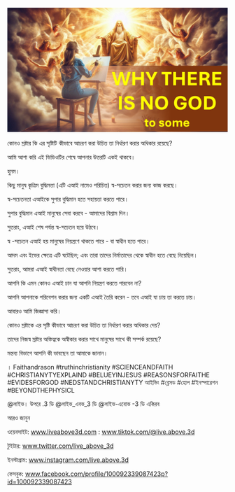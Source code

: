 ![Video cover image](../cover.jpg "cover photo")

কোনও স্রষ্টার কি এর সৃষ্টিটি কীভাবে আচরণ করা উচিত তা নির্ধারণ করার অধিকার রয়েছে?

আমি আশা করি এই ভিডিওটির শেষে আপনার উত্তরটি একই থাকবে।

হুমম।

কিছু মানুষ কৃত্রিম বুদ্ধিমত্তা (এটি এআই নামেও পরিচিত) স্ব-সচেতন করার জন্য কাজ করছে।

স্ব-সচেতনতা এআইকে সুপার বুদ্ধিমান হতে সহায়তা করতে পারে।

সুপার বুদ্ধিমান এআই মানুষের সেবা করবে - আমাদের বিশ্রাম দিন।

সুতরাং, এআই শেষ পর্যন্ত স্ব-সচেতন হয়ে উঠবে।

স্ব -সচেতন এআই হয় মানুষের নিয়ন্ত্রণে থাকতে পারে - বা স্বাধীন হতে পারে।

আদম এবং ইভের ক্ষেত্রে এটি ঘটেছিল; এবং তারা তাদের নির্মাতাদের থেকে স্বাধীন হতে বেছে নিয়েছিল।

সুতরাং, আমরা এআই স্বাধীনতা বেছে নেওয়ার আশা করতে পারি।

আপনি কি এমন কোনও এআই চান যা আপনি নিয়ন্ত্রণ করতে পারবেন না?

আপনি আপনাকে পরিবেশন করার জন্য একটি এআই তৈরি করেন - তবে এআই যা চায় তা করতে চায়।

আবারও আমি জিজ্ঞাসা করি।

কোনও স্রষ্টাকে এর সৃষ্টি কীভাবে আচরণ করা উচিত তা নির্ধারণ করার অধিকার দেয়?

তাদের নিজস্ব স্রষ্টার অস্তিত্বকে অস্বীকার করার সাথে মানুষের সাথে কী সম্পর্ক রয়েছে?

মন্তব্য বিভাগে আপনি কী ভাবছেন তা আমাকে জানান।

। Faithandrason #truthinchristianity #SCIENCEANDFAITH #CHRISTIANYTYEXPLAIND #BELUEYINJESUS ​​#REASONSFORFAITHE #EVIDESFORGOD #NEDSTANDCHRISTIANYTY আইভিং #ব্লেসড #হোপ #ইনস্পারেশন #BEYONDTHEPHYSICL

@লাইভ। উপরে .3 ডি @লাইভ_এবভ_3 ডি @লাইভ-এবোভ -3 ডি একিরব  

আরও জানুন

ওয়েবসাইট: www.liveabove3d.com : www.tiktok.com/@live.above.3d

টুইটার: www.twitter.com/live_above_3d 

ইনস্টাগ্রাম: www.instagram.com/live.above.3d

ফেসবুক: www.facebook.com/profile/100092339087423p?id=100092339087423